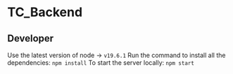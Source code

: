 # TC_Backend

## Developer
Use the latest version of node -> `v19.6.1`
Run the command to install all the dependencies:
`npm install`
To start the server locally:
`npm start`
